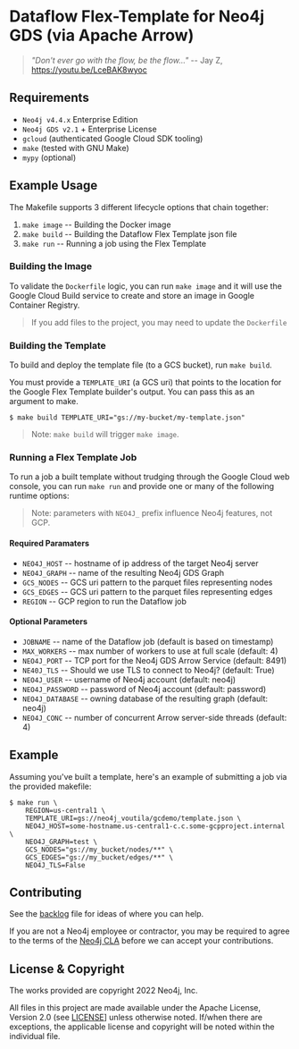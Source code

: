 # Dataflow Flex-Template for Neo4j GDS (via Apache Arrow)

> _"Don't ever go with the flow, be the flow..."_
>                      -- Jay Z, https://youtu.be/LceBAK8wyoc

## Requirements
* `Neo4j v4.4.x` Enterprise Edition
* `Neo4j GDS v2.1` + Enterprise License
* `gcloud` (authenticated Google Cloud SDK tooling)
* `make` (tested with GNU Make)
* `mypy` (optional)

## Example Usage
The Makefile supports 3 different lifecycle options that chain together:

1. `make image` -- Building the Docker image
2. `make build` -- Building the Dataflow Flex Template json file
3. `make run`   -- Running a job using the Flex Template

### Building the Image
To validate the `Dockerfile` logic, you can run `make image` and it will use the
Google Cloud Build service to create and store an image in Google Container
Registry.

> If you add files to the project, you may need to update the `Dockerfile`

### Building the Template
To build and deploy the template file (to a GCS bucket), run `make build`.

You must provide a `TEMPLATE_URI` (a GCS uri) that points to the location for
the Google Flex Template builder's output. You can pass this as an argument to
make.

```
$ make build TEMPLATE_URI="gs://my-bucket/my-template.json"
```

> Note: `make build` will trigger `make image`.

### Running a Flex Template Job
To run a job a built template without trudging through the Google Cloud web
console, you can run `make run` and provide one or many of the following runtime
options:

> Note: parameters with `NEO4J_` prefix influence Neo4j features, not GCP.

#### Required Paramaters
- `NEO4J_HOST` -- hostname of ip address of the target Neo4j server
- `NEO4J_GRAPH` -- name of the resulting Neo4j GDS Graph
- `GCS_NODES` -- GCS uri pattern to the parquet files representing nodes
- `GCS_EDGES` -- GCS uri pattern to the parquet files representing edges
- `REGION` -- GCP region to run the Dataflow job

#### Optional Parameters
- `JOBNAME` -- name of the Dataflow job (default is based on timestamp)
- `MAX_WORKERS` -- max number of workers to use at full scale (default: 4)
- `NEO4J_PORT` -- TCP port for the Neo4j GDS Arrow Service (default: 8491)
- `NE40J_TLS` -- Should we use TLS to connect to Neo4j? (default: True)
- `NEO4J_USER` -- username of Neo4j account (default: neo4j)
- `NEO4J_PASSWORD` -- password of Neo4j account (default: password)
- `NEO4J_DATABASE` -- owning database of the resulting graph (default: neo4j)
- `NEO4J_CONC` -- number of concurrent Arrow server-side threads (default: 4)

## Example

Assuming you've built a template, here's an example of submitting a job via the
provided makefile:

```
$ make run \
    REGION=us-central1 \
    TEMPLATE_URI=gs://neo4j_voutila/gcdemo/template.json \
    NEO4J_HOST=some-hostname.us-central1-c.c.some-gcpproject.internal \
    NEO4J_GRAPH=test \
    GCS_NODES="gs://my_bucket/nodes/**" \
    GCS_EDGES="gs://my_bucket/edges/**" \
    NEO4J_TLS=False
```

## Contributing

See the [backlog](./TODO.md) file for ideas of where you can help.

If you are not a Neo4j employee or contractor, you may be required to agree to
the terms of the [Neo4j CLA](https://neo4j.com/developer/cla/) before we can
accept your contributions.


## License & Copyright

The works provided are copyright 2022 Neo4j, Inc.

All files in this project are made available under the Apache License, Version
2.0 (see [LICENSE](./LICENSE)] unless otherwise noted. If/when there are
exceptions, the applicable license and copyright will be noted within the
individual file.
